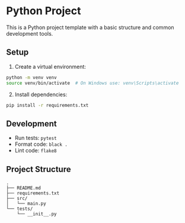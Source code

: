 # Python Project

This is a Python project template with a basic structure and common development tools.

## Setup

1. Create a virtual environment:
```bash
python -m venv venv
source venv/bin/activate  # On Windows use: venv\Scripts\activate
```

2. Install dependencies:
```bash
pip install -r requirements.txt
```

## Development

- Run tests: `pytest`
- Format code: `black .`
- Lint code: `flake8`

## Project Structure

```
.
├── README.md
├── requirements.txt
├── src/
│   └── main.py
└── tests/
    └── __init__.py
``` 